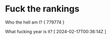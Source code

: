 # Fuck the rankings

Who the hell am I?
{ 779774 }

What fucking year is it?
[ 2024-02-17T00:36:14Z ]
